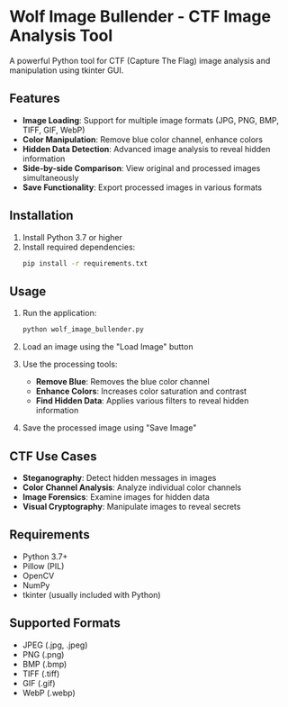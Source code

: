 # Wolf Image Bullender - CTF Image Analysis Tool

A powerful Python tool for CTF (Capture The Flag) image analysis and manipulation using tkinter GUI.

## Features

- **Image Loading**: Support for multiple image formats (JPG, PNG, BMP, TIFF, GIF, WebP)
- **Color Manipulation**: Remove blue color channel, enhance colors
- **Hidden Data Detection**: Advanced image analysis to reveal hidden information
- **Side-by-side Comparison**: View original and processed images simultaneously
- **Save Functionality**: Export processed images in various formats

## Installation

1. Install Python 3.7 or higher
2. Install required dependencies:
   ```bash
   pip install -r requirements.txt
   ```

## Usage

1. Run the application:
   ```bash
   python wolf_image_bullender.py
   ```

2. Load an image using the "Load Image" button
3. Use the processing tools:
   - **Remove Blue**: Removes the blue color channel
   - **Enhance Colors**: Increases color saturation and contrast
   - **Find Hidden Data**: Applies various filters to reveal hidden information
4. Save the processed image using "Save Image"

## CTF Use Cases

- **Steganography**: Detect hidden messages in images
- **Color Channel Analysis**: Analyze individual color channels
- **Image Forensics**: Examine images for hidden data
- **Visual Cryptography**: Manipulate images to reveal secrets

## Requirements

- Python 3.7+
- Pillow (PIL)
- OpenCV
- NumPy
- tkinter (usually included with Python)

## Supported Formats

- JPEG (.jpg, .jpeg)
- PNG (.png)
- BMP (.bmp)
- TIFF (.tiff)
- GIF (.gif)
- WebP (.webp)
